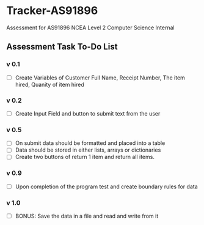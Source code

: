 # Tracker-AS91896
Assessment for AS91896 NCEA Level 2 Computer Science Internal

## Assessment Task To-Do List
### v 0.1
- [ ] Create Variables of
	Customer Full Name, Receipt Number, The item hired, Quanity of item hired
### v 0.2
- [ ] Create Input Field and button to submit text from the user
### v 0.5
- [ ] On submit data should be formatted and placed into a table
- [ ] Data should be stored in either lists, arrays or dictionaries
- [ ] Create two buttons of return 1 item and return all items.
### v 0.9
- [ ] Upon completion of the program test and create boundary rules for data
### v 1.0
- [ ] BONUS: Save the data in a file and read and write from it

